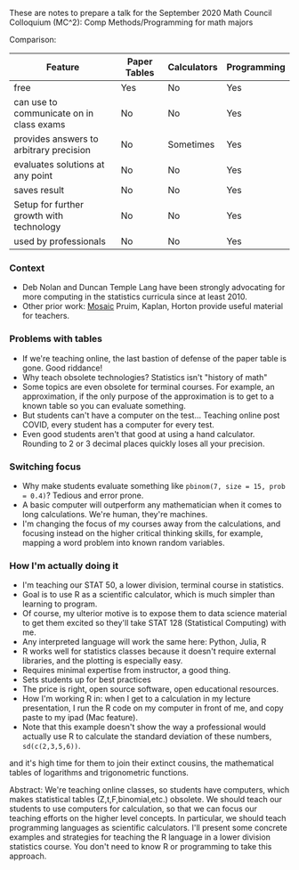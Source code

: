 These are notes to prepare a talk for the September 2020 Math Council Colloquium (MC^2): Comp Methods/Programming for math majors

Comparison:

Feature                                     | Paper Tables  |   Calculators     |   Programming
-------                                     | ------------  |   -----------     |   --------------------------------
free                                        |   Yes         |   No              |   Yes
can use to communicate on in class exams    |   No          |   No              |   Yes    
provides answers to arbitrary precision     |   No          |   Sometimes       |   Yes
evaluates solutions at any point            |   No          |   No              |   Yes
saves result                                |   No          |   No              |   Yes
Setup for further growth with technology    |   No          |   No              |   Yes
used by professionals                       |   No          |   No              |   Yes


### Context

- Deb Nolan and Duncan Temple Lang have been strongly advocating for more computing in the statistics curricula since at least 2010.
- Other prior work: [Mosaic](http://mosaic-web.org/) Pruim, Kaplan, Horton provide useful material for teachers.


### Problems with tables

- If we're teaching online, the last bastion of defense of the paper table is gone.
    Good riddance!
- Why teach obsolete technologies?
    Statistics isn't "history of math"
- Some topics are even obsolete for terminal courses.
    For example, an approximation, if the only purpose of the approximation is to get to a known table so you can evaluate something.
- But students can't have a computer on the test...
    Teaching online post COVID, every student has a computer for every test.
- Even good students aren't that good at using a hand calculator.
    Rounding to 2 or 3 decimal places quickly loses all your precision.


### Switching focus

- Why make students evaluate something like `pbinom(7, size = 15, prob = 0.4)`?
    Tedious and error prone.
- A basic computer will outperform any mathematician when it comes to long calculations.
    We're human, they're machines.
- I'm changing the focus of my courses away from the calculations, and focusing instead on the higher critical thinking skills, for example, mapping a word problem into known random variables.


### How I'm actually doing it

- I'm teaching our STAT 50, a lower division, terminal course in statistics.
- Goal is to use R as a scientific calculator, which is much simpler than learning to program.
- Of course, my ulterior motive is to expose them to data science material to get them excited so they'll take STAT 128 (Statistical Computing) with me.
- Any interpreted language will work the same here: Python, Julia, R
- R works well for statistics classes because it doesn't require external libraries, and the plotting is especially easy.
- Requires minimal expertise from instructor, a good thing.
- Sets students up for best practices
- The price is right, open source software, open educational resources.
- How I'm working R in: when I get to a calculation in my lecture presentation, I run the R code on my computer in front of me, and copy paste to my ipad (Mac feature).
- Note that this example doesn't show the way a professional would actually use R to calculate the standard deviation of these numbers, `sd(c(2,3,5,6))`.

 and it's high time for them to join their extinct cousins, the mathematical tables of logarithms and trigonometric functions.

Abstract:
We're teaching online classes, so students have computers, which makes statistical tables (Z,t,F,binomial,etc.) obsolete.
We should teach our students to use computers for calculation, so that we can focus our teaching efforts on the higher level concepts.
In particular, we should teach programming languages as scientific calculators.
I'll present some concrete examples and strategies for teaching the R language in a lower division statistics course.
You don't need to know R or programming to take this approach.
